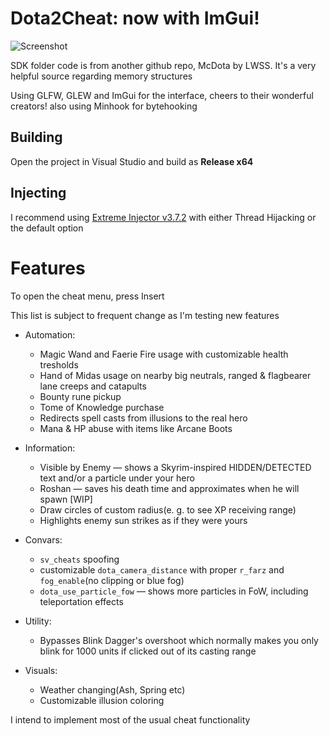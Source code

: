 # Dota2Cheat: now with ImGui!

![Screenshot](https://user-images.githubusercontent.com/66470490/217580749-87723f6b-6fa4-4b0d-998a-1c9400c06302.png)

SDK folder code is from another github repo, McDota by LWSS. It's a very helpful source regarding memory structures

Using GLFW, GLEW and ImGui for the interface, cheers to their wonderful creators!
also using Minhook for bytehooking
## Building
Open the project in Visual Studio and build as **Release x64**
## Injecting
I recommend using [Extreme Injector v3.7.2](https://www.unknowncheats.me/forum/downloads.php?do=file&id=21570) with either Thread Hijacking or the default option

# Features
To open the cheat menu, press Insert

This list is subject to frequent change as I'm testing new features

* Automation:
  * Magic Wand and Faerie Fire usage with customizable health tresholds
  * Hand of Midas usage on nearby big neutrals, ranged & flagbearer lane creeps and catapults
  * Bounty rune pickup
  * Tome of Knowledge purchase
  * Redirects spell casts from illusions to the real hero
  * Mana & HP abuse with items like Arcane Boots

* Information:
  * Visible by Enemy — shows a Skyrim-inspired HIDDEN/DETECTED text and/or a particle under your hero
  * Roshan — saves his death time and approximates when he will spawn [WIP]
  * Draw circles of custom radius(e. g. to see XP receiving range)
  * Highlights enemy sun strikes as if they were yours

* Convars:
  * `sv_cheats` spoofing
  * customizable `dota_camera_distance` with proper `r_farz` and `fog_enable`(no clipping or blue fog)
  * `dota_use_particle_fow` — shows more particles in FoW, including teleportation effects

* Utility:
  * Bypasses Blink Dagger's overshoot which normally makes you only blink for 1000 units if clicked out of its casting range

* Visuals:
  * Weather changing(Ash, Spring etc)
  * Customizable illusion coloring

I intend to implement most of the usual cheat functionality
